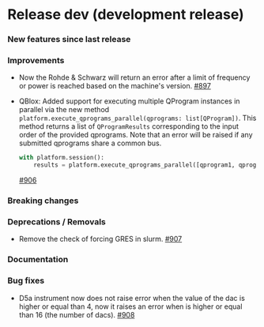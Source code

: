 # Release dev (development release)

### New features since last release

### Improvements

- Now the Rohde & Schwarz will return an error after a limit of frequency or power is reached based on the machine's version.
  [#897](https://github.com/qilimanjaro-tech/qililab/pull/897)

- QBlox: Added support for executing multiple QProgram instances in parallel via the new method `platform.execute_qprograms_parallel(qprograms: list[QProgram])`. This method returns a list of `QProgramResults` corresponding to the input order of the provided qprograms. Note that an error will be raised if any submitted qprograms share a common bus.

  ```python
  with platform.session():
      results = platform.execute_qprograms_parallel([qprogram1, qprogram2, qprogram3])
  ```

  [#906](https://github.com/qilimanjaro-tech/qililab/pull/906)

### Breaking changes

### Deprecations / Removals

- Remove the check of forcing GRES in slurm.
  [#907](https://github.com/qilimanjaro-tech/qililab/pull/907)

### Documentation

### Bug fixes

- D5a instrument now does not raise error when the value of the dac is higher or equal than 4, now it raises an error when is higher or equal than 16 (the number of dacs).
  [#908](https://github.com/qilimanjaro-tech/qililab/pull/908)

